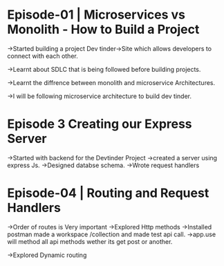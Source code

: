 
 # Episode-01 | Microservices vs Monolith - How to Build a Project


 ->Started building a project Dev tinder->Site which allows developers to connect with each other.

 ->Learnt about SDLC that is being followed before building projects.

 ->Learnt the diffrence between monolith and microservice Architectures.

 ->I will be following microservice architecture to build dev tinder.


 # Episode 3  Creating our Express Server

 ->Started with backend for the Devtinder Project
 ->created a server using express Js.
 ->Designed databse schema.
 ->Wrote request handlers 
 
  # Episode-04 | Routing and Request Handlers

  ->Order of routes is Very important
  ->Explored Http methods 
  ->Installed postman made a workspace /collection and made test api call.
  ->app.use will method all api methods wether its get post or another.

  ->Explored Dynamic routing 

  

 